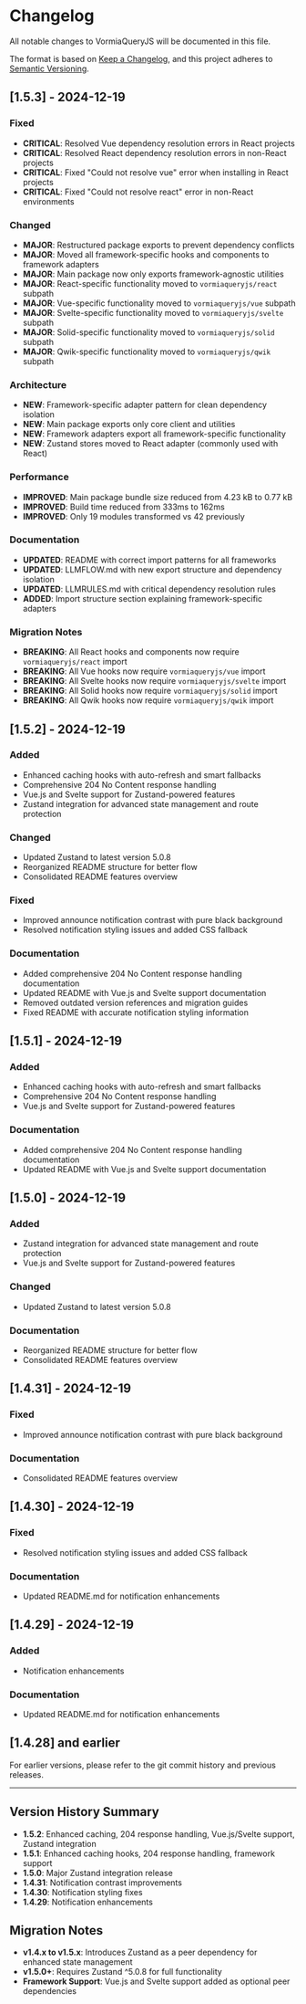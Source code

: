 # Changelog

All notable changes to VormiaQueryJS will be documented in this file.

The format is based on [Keep a Changelog](https://keepachangelog.com/en/1.0.0/),
and this project adheres to [Semantic Versioning](https://semver.org/spec/v2.0.0.html).

## [1.5.3] - 2024-12-19

### Fixed
- **CRITICAL**: Resolved Vue dependency resolution errors in React projects
- **CRITICAL**: Resolved React dependency resolution errors in non-React projects
- **CRITICAL**: Fixed "Could not resolve vue" error when installing in React projects
- **CRITICAL**: Fixed "Could not resolve react" error in non-React environments

### Changed
- **MAJOR**: Restructured package exports to prevent dependency conflicts
- **MAJOR**: Moved all framework-specific hooks and components to framework adapters
- **MAJOR**: Main package now only exports framework-agnostic utilities
- **MAJOR**: React-specific functionality moved to `vormiaqueryjs/react` subpath
- **MAJOR**: Vue-specific functionality moved to `vormiaqueryjs/vue` subpath
- **MAJOR**: Svelte-specific functionality moved to `vormiaqueryjs/svelte` subpath
- **MAJOR**: Solid-specific functionality moved to `vormiaqueryjs/solid` subpath
- **MAJOR**: Qwik-specific functionality moved to `vormiaqueryjs/qwik` subpath

### Architecture
- **NEW**: Framework-specific adapter pattern for clean dependency isolation
- **NEW**: Main package exports only core client and utilities
- **NEW**: Framework adapters export all framework-specific functionality
- **NEW**: Zustand stores moved to React adapter (commonly used with React)

### Performance
- **IMPROVED**: Main package bundle size reduced from 4.23 kB to 0.77 kB
- **IMPROVED**: Build time reduced from 333ms to 162ms
- **IMPROVED**: Only 19 modules transformed vs 42 previously

### Documentation
- **UPDATED**: README with correct import patterns for all frameworks
- **UPDATED**: LLMFLOW.md with new export structure and dependency isolation
- **UPDATED**: LLMRULES.md with critical dependency resolution rules
- **ADDED**: Import structure section explaining framework-specific adapters

### Migration Notes
- **BREAKING**: All React hooks and components now require `vormiaqueryjs/react` import
- **BREAKING**: All Vue hooks now require `vormiaqueryjs/vue` import
- **BREAKING**: All Svelte hooks now require `vormiaqueryjs/svelte` import
- **BREAKING**: All Solid hooks now require `vormiaqueryjs/solid` import
- **BREAKING**: All Qwik hooks now require `vormiaqueryjs/qwik` import

## [1.5.2] - 2024-12-19

### Added
- Enhanced caching hooks with auto-refresh and smart fallbacks
- Comprehensive 204 No Content response handling
- Vue.js and Svelte support for Zustand-powered features
- Zustand integration for advanced state management and route protection

### Changed
- Updated Zustand to latest version 5.0.8
- Reorganized README structure for better flow
- Consolidated README features overview

### Fixed
- Improved announce notification contrast with pure black background
- Resolved notification styling issues and added CSS fallback

### Documentation
- Added comprehensive 204 No Content response handling documentation
- Updated README with Vue.js and Svelte support documentation
- Removed outdated version references and migration guides
- Fixed README with accurate notification styling information

## [1.5.1] - 2024-12-19

### Added
- Enhanced caching hooks with auto-refresh and smart fallbacks
- Comprehensive 204 No Content response handling
- Vue.js and Svelte support for Zustand-powered features

### Documentation
- Added comprehensive 204 No Content response handling documentation
- Updated README with Vue.js and Svelte support documentation

## [1.5.0] - 2024-12-19

### Added
- Zustand integration for advanced state management and route protection
- Vue.js and Svelte support for Zustand-powered features

### Changed
- Updated Zustand to latest version 5.0.8

### Documentation
- Reorganized README structure for better flow
- Consolidated README features overview

## [1.4.31] - 2024-12-19

### Fixed
- Improved announce notification contrast with pure black background

### Documentation
- Consolidated README features overview

## [1.4.30] - 2024-12-19

### Fixed
- Resolved notification styling issues and added CSS fallback

### Documentation
- Updated README.md for notification enhancements

## [1.4.29] - 2024-12-19

### Added
- Notification enhancements

### Documentation
- Updated README.md for notification enhancements

## [1.4.28] and earlier

For earlier versions, please refer to the git commit history and previous releases.

---

## Version History Summary

- **1.5.2**: Enhanced caching, 204 response handling, Vue.js/Svelte support, Zustand integration
- **1.5.1**: Enhanced caching hooks, 204 response handling, framework support
- **1.5.0**: Major Zustand integration release
- **1.4.31**: Notification contrast improvements
- **1.4.30**: Notification styling fixes
- **1.4.29**: Notification enhancements

## Migration Notes

- **v1.4.x to v1.5.x**: Introduces Zustand as a peer dependency for enhanced state management
- **v1.5.0+**: Requires Zustand ^5.0.8 for full functionality
- **Framework Support**: Vue.js and Svelte support added as optional peer dependencies
